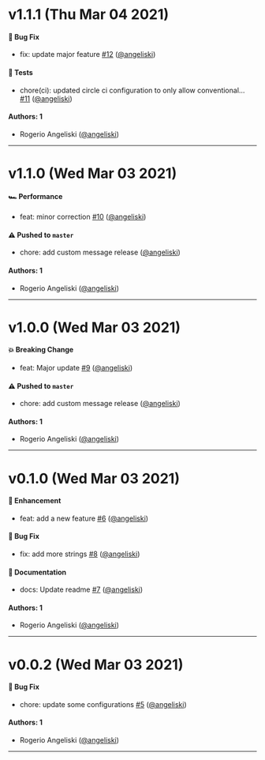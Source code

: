 # v1.1.1 (Thu Mar 04 2021)

#### 🐛 Bug Fix

- fix: update major feature [#12](https://github.com/angeliski/go-auto-release/pull/12) ([@angeliski](https://github.com/angeliski))

#### 🧪 Tests

- chore(ci): updated circle ci configuration to only allow conventional… [#11](https://github.com/angeliski/go-auto-release/pull/11) ([@angeliski](https://github.com/angeliski))

#### Authors: 1

- Rogerio Angeliski ([@angeliski](https://github.com/angeliski))

---

# v1.1.0 (Wed Mar 03 2021)

#### 🏎 Performance

- feat: minor correction [#10](https://github.com/angeliski/go-auto-release/pull/10) ([@angeliski](https://github.com/angeliski))

#### ⚠️ Pushed to `master`

- chore: add custom message release ([@angeliski](https://github.com/angeliski))

#### Authors: 1

- Rogerio Angeliski ([@angeliski](https://github.com/angeliski))

---

# v1.0.0 (Wed Mar 03 2021)

#### 💥 Breaking Change

- feat: Major update [#9](https://github.com/angeliski/go-auto-release/pull/9) ([@angeliski](https://github.com/angeliski))

#### ⚠️ Pushed to `master`

- chore: add custom message release ([@angeliski](https://github.com/angeliski))

#### Authors: 1

- Rogerio Angeliski ([@angeliski](https://github.com/angeliski))

---

# v0.1.0 (Wed Mar 03 2021)

#### 🚀 Enhancement

- feat: add a new feature [#6](https://github.com/angeliski/go-auto-release/pull/6) ([@angeliski](https://github.com/angeliski))

#### 🐛 Bug Fix

- fix: add more strings [#8](https://github.com/angeliski/go-auto-release/pull/8) ([@angeliski](https://github.com/angeliski))

#### 📝 Documentation

- docs: Update readme [#7](https://github.com/angeliski/go-auto-release/pull/7) ([@angeliski](https://github.com/angeliski))

#### Authors: 1

- Rogerio Angeliski ([@angeliski](https://github.com/angeliski))

---

# v0.0.2 (Wed Mar 03 2021)

#### 🐛 Bug Fix

- chore: update some configurations [#5](https://github.com/angeliski/go-auto-release/pull/5) ([@angeliski](https://github.com/angeliski))

#### Authors: 1

- Rogerio Angeliski ([@angeliski](https://github.com/angeliski))

---


